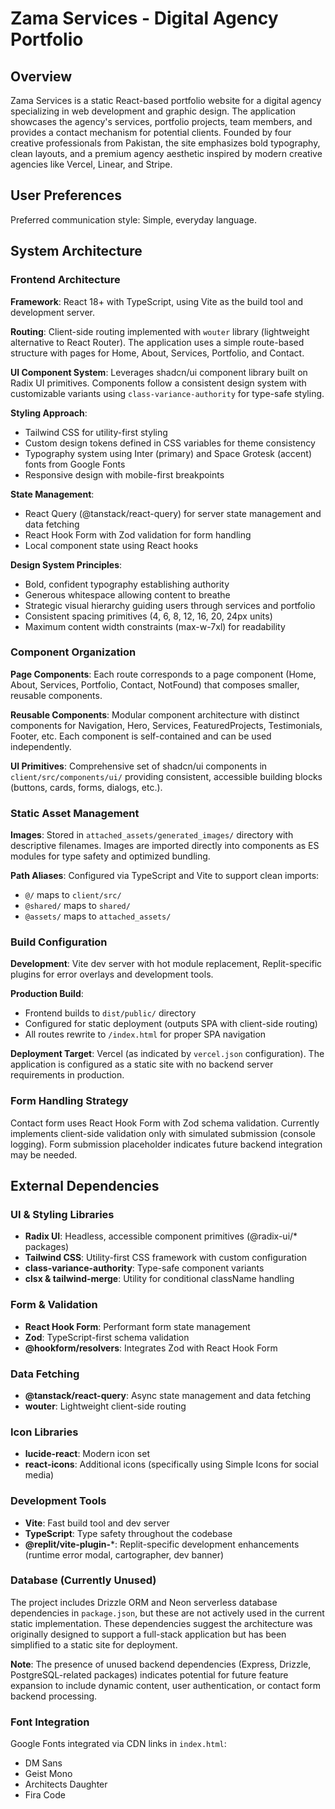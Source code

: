 # Zama Services - Digital Agency Portfolio

## Overview

Zama Services is a static React-based portfolio website for a digital agency specializing in web development and graphic design. The application showcases the agency's services, portfolio projects, team members, and provides a contact mechanism for potential clients. Founded by four creative professionals from Pakistan, the site emphasizes bold typography, clean layouts, and a premium agency aesthetic inspired by modern creative agencies like Vercel, Linear, and Stripe.

## User Preferences

Preferred communication style: Simple, everyday language.

## System Architecture

### Frontend Architecture

**Framework**: React 18+ with TypeScript, using Vite as the build tool and development server.

**Routing**: Client-side routing implemented with `wouter` library (lightweight alternative to React Router). The application uses a simple route-based structure with pages for Home, About, Services, Portfolio, and Contact.

**UI Component System**: Leverages shadcn/ui component library built on Radix UI primitives. Components follow a consistent design system with customizable variants using `class-variance-authority` for type-safe styling.

**Styling Approach**: 
- Tailwind CSS for utility-first styling
- Custom design tokens defined in CSS variables for theme consistency
- Typography system using Inter (primary) and Space Grotesk (accent) fonts from Google Fonts
- Responsive design with mobile-first breakpoints

**State Management**: 
- React Query (@tanstack/react-query) for server state management and data fetching
- React Hook Form with Zod validation for form handling
- Local component state using React hooks

**Design System Principles**:
- Bold, confident typography establishing authority
- Generous whitespace allowing content to breathe
- Strategic visual hierarchy guiding users through services and portfolio
- Consistent spacing primitives (4, 6, 8, 12, 16, 20, 24px units)
- Maximum content width constraints (max-w-7xl) for readability

### Component Organization

**Page Components**: Each route corresponds to a page component (Home, About, Services, Portfolio, Contact, NotFound) that composes smaller, reusable components.

**Reusable Components**: Modular component architecture with distinct components for Navigation, Hero, Services, FeaturedProjects, Testimonials, Footer, etc. Each component is self-contained and can be used independently.

**UI Primitives**: Comprehensive set of shadcn/ui components in `client/src/components/ui/` providing consistent, accessible building blocks (buttons, cards, forms, dialogs, etc.).

### Static Asset Management

**Images**: Stored in `attached_assets/generated_images/` directory with descriptive filenames. Images are imported directly into components as ES modules for type safety and optimized bundling.

**Path Aliases**: Configured via TypeScript and Vite to support clean imports:
- `@/` maps to `client/src/`
- `@shared/` maps to `shared/`
- `@assets/` maps to `attached_assets/`

### Build Configuration

**Development**: Vite dev server with hot module replacement, Replit-specific plugins for error overlays and development tools.

**Production Build**: 
- Frontend builds to `dist/public/` directory
- Configured for static deployment (outputs SPA with client-side routing)
- All routes rewrite to `/index.html` for proper SPA navigation

**Deployment Target**: Vercel (as indicated by `vercel.json` configuration). The application is configured as a static site with no backend server requirements in production.

### Form Handling Strategy

Contact form uses React Hook Form with Zod schema validation. Currently implements client-side validation only with simulated submission (console logging). Form submission placeholder indicates future backend integration may be needed.

## External Dependencies

### UI & Styling Libraries

- **Radix UI**: Headless, accessible component primitives (@radix-ui/* packages)
- **Tailwind CSS**: Utility-first CSS framework with custom configuration
- **class-variance-authority**: Type-safe component variants
- **clsx & tailwind-merge**: Utility for conditional className handling

### Form & Validation

- **React Hook Form**: Performant form state management
- **Zod**: TypeScript-first schema validation
- **@hookform/resolvers**: Integrates Zod with React Hook Form

### Data Fetching

- **@tanstack/react-query**: Async state management and data fetching
- **wouter**: Lightweight client-side routing

### Icon Libraries

- **lucide-react**: Modern icon set
- **react-icons**: Additional icons (specifically using Simple Icons for social media)

### Development Tools

- **Vite**: Fast build tool and dev server
- **TypeScript**: Type safety throughout the codebase
- **@replit/vite-plugin-***: Replit-specific development enhancements (runtime error modal, cartographer, dev banner)

### Database (Currently Unused)

The project includes Drizzle ORM and Neon serverless database dependencies in `package.json`, but these are not actively used in the current static implementation. These dependencies suggest the architecture was originally designed to support a full-stack application but has been simplified to a static site for deployment.

**Note**: The presence of unused backend dependencies (Express, Drizzle, PostgreSQL-related packages) indicates potential for future feature expansion to include dynamic content, user authentication, or contact form backend processing.

### Font Integration

Google Fonts integrated via CDN links in `index.html`:
- DM Sans
- Geist Mono  
- Architects Daughter
- Fira Code